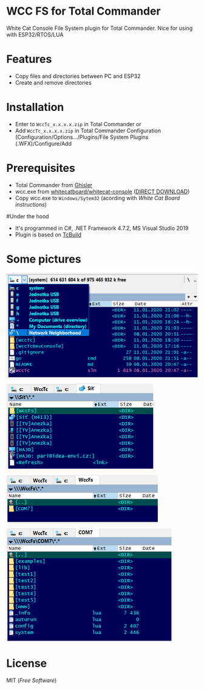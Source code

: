 # WCC FS for Total Commander
White Cat Console File System plugin for Total Commander.
Nice for using with ESP32/RTOS/LUA

# Features
  - Copy files and directories between PC and ESP32
  - Create and remove directories

# Installation
  - Enter to ```WccTc_x.x.x.x.zip``` in Total Commander
  or
  - Add ```WccTc_x.x.x.x.zip``` in Total Commander Configuration (Configuration/Options.../Plugins/File System Plugins (.WFX)/Configure/Add

# Prerequisites
  - Total Commander from [Ghisler](https://www.ghisler.com/)
  - wcc.exe from [whitecatboard/whitecat-console](https://github.com/whitecatboard/whitecat-console) ([DIRECT DOWNLOAD](http://downloads.whitecatboard.org/console/windows/wcc.exe))
  - Copy wcc.exe to ```Windows/Sytem32``` (acording with *White Cat Board instructions*)

#Under the hood
  - It's programmed in C#, .NET Framework 4.7.2, MS Visual Studio 2019
  - Plugin is based on [TcBuild](https://github.com/r-Larch/TcBuild)
  
# Some pictures
![](https://github.com/xPaRi/WccTc/blob/master/pictures/pick_000.png)

![](https://github.com/xPaRi/WccTc/blob/master/pictures/pick_001.png) 

![](https://github.com/xPaRi/WccTc/blob/master/pictures/pick_002.png) 

![](https://github.com/xPaRi/WccTc/blob/master/pictures/pick_003.png) 

# License
MIT (*Free Software*)
